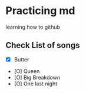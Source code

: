 # Practicing md

learning how to github

## Check List of songs

- [x] Butter
- [O] Queen
- [O] Big Breakdown
- [O] One last night
